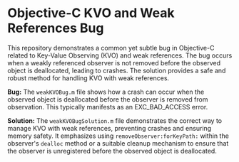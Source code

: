 # Objective-C KVO and Weak References Bug
This repository demonstrates a common yet subtle bug in Objective-C related to Key-Value Observing (KVO) and weak references.  The bug occurs when a weakly referenced observer is not removed before the observed object is deallocated, leading to crashes. The solution provides a safe and robust method for handling KVO with weak references.

**Bug:** The `weakKVOBug.m` file shows how a crash can occur when the observed object is deallocated before the observer is removed from observation. This typically manifests as an EXC_BAD_ACCESS error.

**Solution:** The `weakKVOBugSolution.m` file demonstrates the correct way to manage KVO with weak references, preventing crashes and ensuring memory safety.  It emphasizes using `removeObserver:forKeyPath:` within the observer's `dealloc` method or a suitable cleanup mechanism to ensure that the observer is unregistered before the observed object is deallocated. 